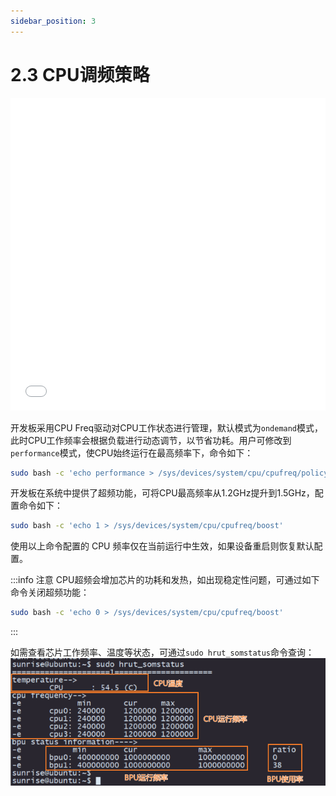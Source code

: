 ```yaml
---
sidebar_position: 3
---
```


# 2.3 CPU调频策略

<iframe src="//player.bilibili.com/player.html?aid=700903305&bvid=BV1rm4y1E73q&cid=1196557803&page=14" scrolling="no" border="0" frameborder="no" framespacing="0" width="100%" height="500" allowfullscreen="true"> </iframe>

开发板采用CPU Freq驱动对CPU工作状态进行管理，默认模式为`ondemand`模式，此时CPU工作频率会根据负载进行动态调节，以节省功耗。用户可修改到`performance`模式，使CPU始终运行在最高频率下，命令如下：
```bash
sudo bash -c 'echo performance > /sys/devices/system/cpu/cpufreq/policy0/scaling_governor'
```

开发板在系统中提供了超频功能，可将CPU最高频率从1.2GHz提升到1.5GHz，配置命令如下：
```bash
sudo bash -c 'echo 1 > /sys/devices/system/cpu/cpufreq/boost'
```

使用以上命令配置的 CPU 频率仅在当前运行中生效，如果设备重启则恢复默认配置。

:::info 注意
CPU超频会增加芯片的功耗和发热，如出现稳定性问题，可通过如下命令关闭超频功能：
```bash
sudo bash -c 'echo 0 > /sys/devices/system/cpu/cpufreq/boost'
```
:::

如需查看芯片工作频率、温度等状态，可通过`sudo hrut_somstatus`命令查询：  
![image-20220714113732289](./image/cpu_speed_modulation/image-20220714113732289.png)